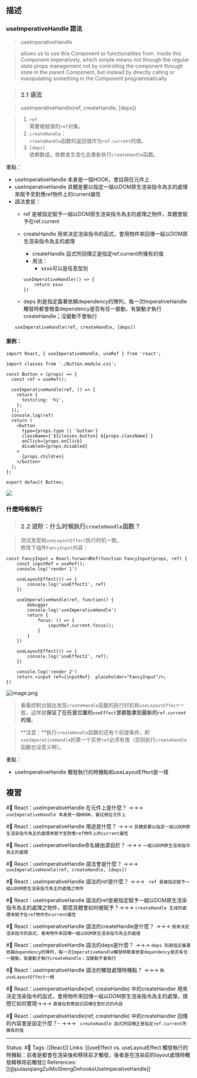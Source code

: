 ## 描述

### useImperativeHandle 語法

> useImperativeHandle

> allows us to use this Component or functionalities from  inside this Component imperatively, which simple means not through the regular state props management not by controlling the component through state in the parent Component, but instead by directly calling or manipulating something in the Component programmatically


> ### 2.1 语法

> useImperativeHandle(ref, createHandle, [deps])

> 1.  `ref`  
>    需要被赋值的`ref`对象。
>2.  `createHandle`：  
>    `createHandle`函数的返回值作为`ref.current`的值。
>3.  `[deps]`  
>    依赖数组，依赖发生变化会重新执行`createHandle`函数。


重點：
- useImperativeHandle 本身是一個HOOK，會註冊在元件上
- useImperativeHandle 具體是要以指定一組以DOM原生渲染指令為主的處理來賦予至對應ref物件上的current屬性
- 語法會是：
	- ref 是被指定賦予一組以DOM原生渲染指令為主的處理之物件，具體會賦予在ref.current
	- createHandle 用來決定渲染指令的函式，會用物件來回傳一組以DOM原生渲染指令為主的處理
		- createHandle 函式所回傳正是指定ref.current所擁有的值
		- 用法：
			- xxxx可以是任意型別
		```
		useImperativeHandle(() => {
			return xxxx
		})
	   ```


	- deps 則是指定義著依賴dependency的陣列，每一次ImperativeHandle觸發時都會檢查dependency是否有任一變動，有變動才執行createHandle；沒變動不會執行
	```
	useImperativeHandle(ref, createHandle, [deps])
	```

#### 案例：

```
import React, { useImperativeHandle, useRef } from 'react';

import classes from './Button.module.css';

const Button = (props) => {
  const ref = useRef();

  useImperativeHandle(ref, () => {
    return {
      teststing: 'hi',
    };
  });
  console.log(ref)
  return (
    <button
      type={props.type || 'button'}
      className={`${classes.button} ${props.className}`}
      onClick={props.onClick}
      disabled={props.disabled}
    >
      {props.children}
    </button>
  );
};

export default Button;
```


![](https://res.cloudinary.com/dqfxgtyoi/image/upload/v1664024431/blog/react/ImperativeHandle/simple-imperativeHandle-example_lwx992.png)

### 什麼時候執行
> ### 2.2 进阶：什么时候执行`createHandle`函数？

> 测试发现和`useLayoutEffect`执行时机一致。  
> 修改下组件`FancyInput`内容：

```
const FancyInput = React.forwardRef(function FancyInput(props, ref) {
    const inputRef = useRef();
    console.log('render 1')

    useLayoutEffect(() => {        
        console.log('useEffect1', ref)
    })

    useImperativeHandle(ref, function() {        
        debugger
        console.log('useImperativeHandle')
        return {
            focus: () => {
                inputRef.current.focus();
            }
        }
    })    

    useLayoutEffect(() => {        
        console.log('useEffect2', ref);
    })

    console.log('render 2')
    return <input ref={inputRef}  placeholder="FancyInput"/>;
})
```


![image.png](https://segmentfault.com/img/bVcVbi1 "image.png")  
> 看看控制台输出发现`createHandle`函数的执行时机和`useLayoutEffect`一致，这样就**保证了在任意位置的`useEffect`里都能拿到最新的`ref.current`的值**。

> **注意：**执行`createHandle`函数的还有个前提条件，即`useImperativeHandle`的第一个实参`ref`必须有值（否则执行`createHandle`函数也没意义啊）。

重點：
- useImperativeHandle 觸發執行的時機點和useLayoutEffect是一樣

## 複習

#🧠 React：useImperativeHandle 在元件上是什麼？ ->->-> `useImperativeHandle 本身是一個HOOK，會註冊在元件上`
<!--SR:!2022-11-04,27,250-->

#🧠 React：useImperativeHandle 用途是什麼？ ->->-> `具體是要以指定一組以DOM原生渲染指令為主的處理來賦予至對應ref物件上的current屬性`
<!--SR:!2022-10-30,3,250-->


#🧠 React：useImperativeHandle命名緣由源自於？ ->->-> `一組以DOM原生渲染指令為主的處理`
<!--SR:!2022-11-05,6,250-->


#🧠 React：useImperativeHandle 語法會是什麼？ ->->-> `useImperativeHandle(ref, createHandle, [deps])`
<!--SR:!2022-10-30,3,250-->


#🧠 React：useImperativeHandle 語法的ref是什麼？ ->->-> ` ref 是被指定賦予一組以DOM原生渲染指令為主的處理之物件`
<!--SR:!2022-11-01,25,250-->

#🧠 React：useImperativeHandle  語法的ref是被指定賦予一組以DOM原生渲染指令為主的處理之物件，那麼具體會如何被賦予？->->-> `createHandle 生成的處理來賦予在ref物件的current屬性`
<!--SR:!2022-11-05,28,250-->

#🧠 React：useImperativeHandle 語法的createHandle是什麼？ ->->-> `用來決定渲染指令的函式，會用物件來回傳一組以DOM原生渲染指令為主的處理`
<!--SR:!2022-11-08,9,250-->


#🧠 React：useImperativeHandle 語法的deps是什麼？ ->->-> `deps 則是指定義著依賴dependency的陣列，每一次ImperativeHandle觸發時都會檢查dependency是否有任一變動，有變動才執行createHandle；沒變動不會執行`
<!--SR:!2022-11-08,9,250-->


#🧠 React：useImperativeHandle 語法的觸發處理時機點？ ->->-> `與useLayoutEffect一樣`
<!--SR:!2022-11-09,10,250-->


#🧠 React：useImperativeHandle(ref, createHandle) 中的createHandler 用來決定渲染指令的函式，會用物件來回傳一組以DOM原生渲染指令為主的處理，請問它如何實現->->-> `直接在對應函式回傳任意形式的內容`
<!--SR:!2022-11-09,10,250-->

#🧠  React：useImperativeHandle(ref, createHandle) 中的createHandler 回傳的內容會是設定什麼？- ->->-> ` createHandle 函式所回傳正是指定ref.current所擁有的值`
<!--SR:!2022-11-09,10,250-->


---
Status: #🌱 
Tags:
[[React]]
Links:
[[useEffect vs. useLayoutEffect 觸發執行的時機點：前者是都會在渲染後和移除前才觸發，後者是在渲染前的layout處理時觸發韓移除前觸發]]
References:
[[@pulasiqiangZuiMoShengDehooksUseImperativeHandle]]